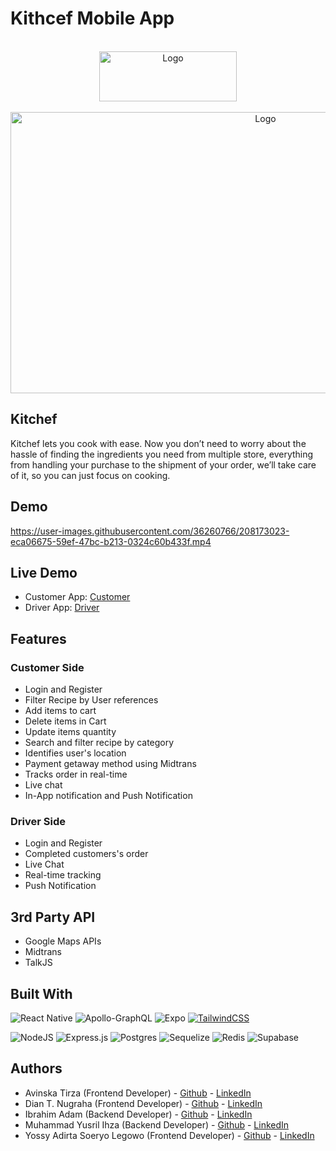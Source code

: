 # Kithcef Mobile App

<!-- PROJECT LOGO -->
<br />
<div align="center">
  <a href="https://makans.web.app/">
    <img src="https://cdn.discordapp.com/attachments/1051562263183634462/1053390385440903209/lofo_full_72_orange.png" alt="Logo" width="220" height="80">
  </a>
</div>

<br />
<div align="center">
  <a href="https://makans.web.app/">
    <img src="https://cdn.discordapp.com/attachments/1051562263183634462/1053389605799465020/White_and_Orange_Clean_Digital_Sales_and_Marketing_Weekly_Team_Updates_Presentation.png" alt="Logo" width="800" height="450">
  </a>
</div>

## Kitchef

Kitchef lets you cook with ease. Now you don’t need to worry about the hassle of finding the ingredients you need from multiple store, everything from handling your purchase to the shipment of your order, we’ll take care of it, so you can just focus on cooking.

## Demo

https://user-images.githubusercontent.com/36260766/208173023-eca06675-59ef-47bc-b213-0324c60b433f.mp4

## Live Demo

- Customer App: [Customer](https://expo.dev/@yossyadirta/client-user?serviceType=c)
- Driver App: [Driver](https://expo.dev/@yossyadirta/client-courier?serviceType)

## Features

### Customer Side

- Login and Register
- Filter Recipe by User references
- Add items to cart
- Delete items in Cart
- Update items quantity
- Search and filter recipe by category
- Identifies user's location
- Payment getaway method using Midtrans
- Tracks order in real-time
- Live chat
- In-App notification and Push Notification

### Driver Side

- Login and Register
- Completed customers's order
- Live Chat
- Real-time tracking
- Push Notification

## 3rd Party API

- Google Maps APIs
- Midtrans
- TalkJS

## Built With

![React Native](https://img.shields.io/badge/react_native-%2320232a.svg?style=for-the-badge&logo=react&logoColor=%2361DAFB)
![Apollo-GraphQL](https://img.shields.io/badge/-ApolloGraphQL-311C87?style=for-the-badge&logo=apollo-graphql)
![Expo](https://img.shields.io/badge/expo-1C1E24?style=for-the-badge&logo=expo&logoColor=#D04A37)
[![TailwindCSS][tailwindcss]][tailwindcss-url]

![NodeJS](https://img.shields.io/badge/node.js-6DA55F?style=for-the-badge&logo=node.js&logoColor=white)
![Express.js](https://img.shields.io/badge/express.js-%23404d59.svg?style=for-the-badge&logo=express&logoColor=%2361DAFB)
![Postgres](https://img.shields.io/badge/postgres-%23316192.svg?style=for-the-badge&logo=postgresql&logoColor=white)
![Sequelize](https://img.shields.io/badge/Sequelize-52B0E7?style=for-the-badge&logo=Sequelize&logoColor=white)
![Redis](https://img.shields.io/badge/redis-%23DD0031.svg?style=for-the-badge&logo=redis&logoColor=white)
![Supabase](https://img.shields.io/badge/Supabase-3ECF8E?style=for-the-badge&logo=supabase&logoColor=white)

## Authors

- Avinska Tirza (Frontend Developer) - [Github](https://github.com/avinska/) - [LinkedIn](https://www.linkedin.com/in/avinska-tirza/)
- Dian T. Nugraha (Frontend Developer) - [Github](https://github.com/diantnugraha/) - [LinkedIn](https://www.linkedin.com/in/dian-tari-nugraha/)
- Ibrahim Adam (Backend Developer) - [Github](https://github.com/Ibrahimad98/) - [LinkedIn](https://www.linkedin.com/in/ibrahim-adam-5345781a1/)
- Muhammad Yusril Ihza (Backend Developer) - [Github](https://github.com/ihza212325/) - [LinkedIn](https://www.linkedin.com/search/results/all/?fetchDeterministicClustersOnly=true&heroEntityKey=urn%3Ali%3Afsd_profile%3AACoAAD2aNUAB_tTs1d5EnMjJ525bCHT-ea3l7Pg&keywords=yusril%20ihza&origin=RICH_QUERY_SUGGESTION&position=0&searchId=4b005724-e912-401b-88fa-e92eac2e05f5&sid=Jt-/)
- Yossy Adirta Soeryo Legowo (Frontend Developer) - [Github](https://github.com/yossyadirta/) - [LinkedIn](https://www.linkedin.com/in/yossyadirta/)

<!-- MARKDOWN LINKS & IMAGES -->
<!-- https://www.markdownguide.org/basic-syntax/#reference-style-links -->

[contributors-shield]: https://img.shields.io/github/contributors/othneildrew/Best-README-Template.svg?style=for-the-badge
[contributors-url]: https://github.com/othneildrew/Best-README-Template/graphs/contributors
[forks-shield]: https://img.shields.io/github/forks/othneildrew/Best-README-Template.svg?style=for-the-badge
[forks-url]: https://github.com/othneildrew/Best-README-Template/network/members
[stars-shield]: https://img.shields.io/github/stars/othneildrew/Best-README-Template.svg?style=for-the-badge
[stars-url]: https://github.com/othneildrew/Best-README-Template/stargazers
[issues-shield]: https://img.shields.io/github/issues/othneildrew/Best-README-Template.svg?style=for-the-badge
[issues-url]: https://github.com/othneildrew/Best-README-Template/issues
[license-shield]: https://img.shields.io/github/license/othneildrew/Best-README-Template.svg?style=for-the-badge
[license-url]: https://github.com/othneildrew/Best-README-Template/blob/master/LICENSE.txt
[linkedin-shield]: https://img.shields.io/badge/-LinkedIn-black.svg?style=for-the-badge&logo=linkedin&colorB=555
[linkedin-url]: https://linkedin.com/in/othneildrew
[product-screenshot]: images/screenshot.png
[firebase]: https://img.shields.io/badge/Firebase-039BE5?style=for-the-badge&logo=Firebase&logoColor=white
[firebase-url]: https://firebase.google.com/
[tailwindcss]: https://img.shields.io/badge/tailwindcss-%2338B2AC.svg?style=for-the-badge&logo=tailwind-css&logoColor=white
[tailwindcss-url]: https://tailwindcss.com/
